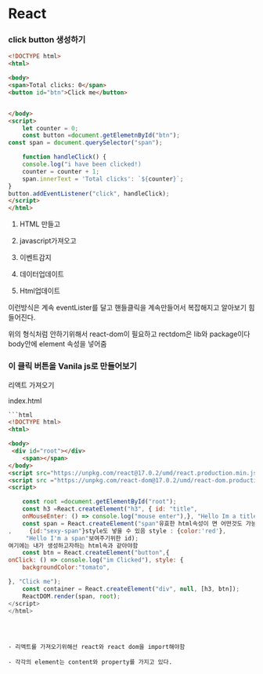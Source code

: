 # React

### click button 생성하기

```html
<!DOCTYPE html>
<html>

<body>
<span>Total clicks: 0</span>
<button id="btn">Click me</button>


</body>
<script>
    let counter = 0;
    const button =document.getElemetnById("btn");
const span = document.querySelector("span");

    function handleClick() {
    console.log("i have been clicked!)
    counter = counter + 1;
    span.innerText = 'Total clicks': `${counter}`;
}
button.addEventListener("click", handleClick);
</script>
</html>
```

1. HTML 만들고 

2. javascript가져오고 

3. 이벤트감지 

4. 데이터업데이트

5. Html업데이트

이런방식은 계속 eventLister를 달고  핸들클릭을 계속만들어서  복잡해지고 알아보기 힘들어진다.

위의 형식처럼 안하기위해서 react-dom이 필요하고 rectdom은 lib와 package이다 body안에 element 속성을 넣어줌



### 이 클릭 버튼을 Vanila js로 만들어보기

리액트 가져오기

index.html

```html
```html
<!DOCTYPE html>
<html>

<body>
 <div id="root"></div>
    <span></span>
</body>
<script src="https://unpkg.com/react@17.0.2/umd/react.production.min.js"></script>
<script src ="https://unpkg.com/react-dom@17.0.2/umd/react-dom.production.min.js"></script>
<script>

    const root =document.getElementById("root");
    const h3 =React.createElement("h3", { id: "title",
    onMouseEnter: () => console.log("mouse enter"),}, "Hello Im a title");
    const span = React.createElement("span"유효한 html속성이 면 어떤것도 가능
,     {id:"sexy-span"}style도 넣을 수 있음 style : {color:'red'},
     "Hello I'm a span"보여주기위한 id); 
여기에는 내가 생성하고자하는 html속과 같아야함
    const btn = React.createElement("button",{
onClick: () => console.log("im Clicked"), style: {
    backgroundColor:"tomato",

}, "Click me");
    const container = React.createElement("div", null, [h3, btn]);
    ReactDOM.render(span, root);
</script>
</html>
```
```



- 리액트를 가져오기위해선 react와 react dom을 import해야함

- 각각의 element는 content와 property를 가지고 있다.